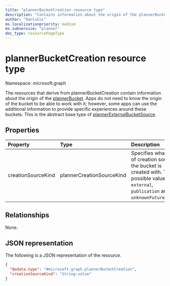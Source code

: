```yaml
---
title: "plannerBucketCreation resource type"
description: "Contains information about the origin of the plannerBucket."
author: "DanluCui"
ms.localizationpriority: medium
ms.subservice: "planner"
doc_type: resourcePageType
---
```


# plannerBucketCreation resource type

Namespace: microsoft.graph

The resources that derive from plannerBucketCreation contain information about the origin of the [plannerBucket](plannerbucket.md). Apps do not need to know the origin of the bucket to be able to work with it; however, some apps can use the additional information to provide specific experiences around these buckets. This is the abstract base type of [plannerExternalBucketSource](plannerExternalBucketSource.md).

## Properties
|Property|Type|Description|
|:---|:---|:---|
|creationSourceKind|plannerCreationSourceKind|Specifies what kind of creation source the bucket is created with. The possible values are: `external`, `publication` and `unknownFutureValue`.|

## Relationships
None.

## JSON representation
The following is a JSON representation of the resource.
<!-- {
  "blockType": "resource",
  "@odata.type": "microsoft.graph.plannerBucketCreation"
}
-->
``` json
{
  "@odata.type": "#microsoft.graph.plannerBucketCreation",
  "creationSourceKind": "String-value"
}
```

